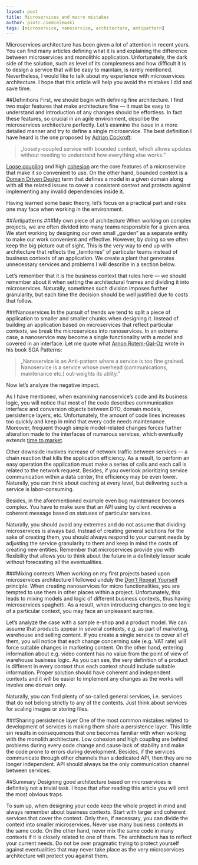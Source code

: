 ```yaml
---
layout: post
title: Microservices and macro mistakes
author: piotr.ciemielewski
tags: [microservice, nanoservice, architecture, antipattern]
---
```


Microservices architecture has been given a lot of attention in recent years. 
You can find many articles defining what it is and explaining the difference 
between microservices and monolithic application. Unfortunately, the dark side 
of the solution, such as level of its complexness and how difficult it is to 
design a service that will be easy to maintain, is rarely mentioned. 
Nevertheless, I would like to talk about my experience with microservices 
architecture. I hope that this article will help you avoid the mistakes I did 
and save time.

##Definitions
First, we should begin with defining fine architecture. I find two major features 
that make architecture fine — it must be easy to understand and introduction 
of any changes should be effortless. In fact these features, so crucial in an agile 
environment, describe the microservices architecture perfectly. Let’s examine the 
issue in a more detailed manner and try to define a single microservice. The best 
definition I have heard is the one proposed by 
[Adrian Cockroft](https://www.linkedin.com/in/adriancockcroft):

> „loosely-coupled service with bounded context, which allows updates without needing 
> to understand how everything else works.”

[Loose coupling](https://en.wikipedia.org/wiki/Loose_coupling) 
and high [cohesion](https://en.wikipedia.org/wiki/Cohesion_(computer_science)) 
are the core features 
of a microservice that make it so convenient to use. On the other hand, bounded 
context is a [Domain Driven Design](https://en.wikipedia.org/wiki/Domain-driven_design) 
term that defines a model in a given domain along 
with all the related issues to cover a consistent context and protects against 
implementing any invalid dependencies inside it.

Having learned some basic theory, let’s focus on a practical part and risks one 
may face when working in the environment.

##Antipatterns
###My own piece of architecture
When working on complex projects, we are often divided into many teams responsible 
for a given area. We start working by designing our own small „garden” as a separate 
entity to make our work convenient and effective. However, by doing so we often keep the 
big picture out of sight. This is the very way to end up with architecture that 
reflects the „territories” of particular teams instead of business contexts of 
an application. We create a plant that generates unnecessary services and problems 
I will describe in a section below.

Let’s remember that it is the business context that rules here — we should remember 
about it when setting the architectural frames and dividing it into microservices. 
Naturally, sometimes such division imposes further granularity, but each time the 
decision should be well justified due to costs that follow.

###Nanoservices
In the pursuit of trends we tend to split a piece of application to smaller and smaller 
chunks when designing it. Instead of building an application based on microservices 
that reflect particular contexts, we break the microservices into nanoservices. In an 
extreme case, a nanoservice may become a single functionality with a model and covered 
in an interface. Let me quote what [Arnon Rotem-Gal-Oz](https://www.linkedin.com/in/arnonrgo) 
wrote in his book SOA Patterns: 

> „Nanoservice is an Anti-pattern where a service is too fine grained. Nanoservice is 
> a service whose overhead (communications, maintenance etc.) out-weights its utility.”

Now let’s analyze the negative impact.

As I have mentioned, when examining nanoservice’s code and its business logic, 
you will notice that most of the code describes communication interface and conversion 
objects between DTO, domain models, persistence layers, etc. Unfortunately, 
the amount of code lines increases too quickly and keep in mind that every code needs 
maintenance. Moreover, frequent though simple model-related changes forces further 
alteration made to the interfaces of numerous services, which eventually extends 
[time to market](https://en.wikipedia.org/wiki/Time_to_market).

Other downside involves increase of network traffic between services — a chain reaction 
that kills the application efficiency. As a result, to perform an easy operation 
the application must make a series of calls and each call is related to the network 
request. Besides, if you overlook prioritizing service communication within a data center, 
the efficiency may be even lower. Naturally, you can think about caching at every level, 
but delivering such a service is labor-consuming.

Besides, in the aforementioned example even bug maintenance becomes complex. You have to 
make sure that an API using by client receives a coherent message based on statuses of 
particular services.

Naturally, you should avoid any extremes and do not assume that dividing microservices 
is always bad. Instead of creating general solutions for the sake of creating them, you 
should always respond to your current needs by adjusting the service granularity to them 
and keep in mind the costs of creating new entities. Remember that microservices provide 
you with flexibility that allows you to think about the future in a definitely lesser 
scale without forecasting all the eventualities.
 
###Mixing contexts
When working on my first projects based upon microservices architecture I followed unduly 
the [Don't Repeat Yourself](https://en.wikipedia.org/wiki/Don%27t_repeat_yourself) 
principle. When creating nanoservices for micro functionalities, 
you are tempted to use them in other places within a project. Unfortunately, this leads to 
mixing models and logic of different business contexts, thus having microservices spaghetti. 
As a result, when introducing changes to one logic of a particular context, you may face 
an unpleasant surprise. 

Let’s analyze the case with a sample e-shop and a product model. We can assume that products 
appear in several contexts, e.g. as part of marketing, warehouse and selling content. If you 
create a single service to cover all of them, you will notice that each change concerning 
sale (e.g. VAT rate) will force suitable changes in marketing content. On the other hand, 
entering information about e.g. video content has no value from the point of view of warehouse 
business logic. As you can see, the very definition of a product is different in every context 
thus each context should include suitable information. Proper solution should have coherent and 
independent contexts and it will be easier to implement any changes as the works will involve 
one domain only.

Naturally, you can find plenty of so-called general services, i.e. services that do not belong 
strictly to any of the contexts. Just think about services for scaling images or storing files.

###Sharing persistence layer
One of the most common mistakes related to development of services is making them share a 
persistence layer. This little sin results in consequences that one becomes familiar with 
when working with the monolith architecture. Low cohesion and high coupling are behind 
problems during every code change and cause lack of stability and make the code prone to 
errors during development. Besides, if the services communicate through other channels than 
a dedicated API, then they are no longer independent. API should always be the only communication 
channel between services.

##Summary
Designing good architecture based on microservices is definitely not a trivial task. 
I hope that after reading this article you will omit the most obvious traps.

To sum up, when designing your code keep the whole project in mind and always remember about business 
contexts. Start with larger and coherent services that cover the context. Only then, if 
necessary, you can divide the context into smaller microservices. Never use many business 
contexts in the same code. On the other hand, never mix the same code in many contexts if 
it is closely related to one of them. The architecture has to reflect your current needs. 
Do not be over pragmatic trying to protect yourself against eventualities that may never 
take place as the very microservices architecture will protect you against them.
